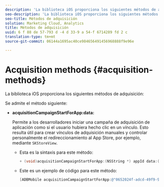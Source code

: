 ```yaml
---
description: 'La biblioteca iOS proporciona los siguientes métodos de adquisición '
seo-description: 'La biblioteca iOS proporciona los siguientes métodos de adquisición '
seo-title: Métodos de adquisición
solution: Marketing Cloud, Analytics
title: Métodos de adquisición
uuid: 6 f 88 de 57-793 d -4 d 33-9 a 54-f 6714289 fd 2 c
translation-type: tm+mt
source-git-commit: 06144a1695ac40ce984656491456968888f9e96e

---
```



# Acquisition methods {#acquisition-methods}

La biblioteca iOS proporciona los siguientes métodos de adquisición:

Se admite el método siguiente:

* **acquisitionCampaignStartForApp:data:**

   Permite a los desarrolladores iniciar una campaña de adquisición de aplicación como si el usuario hubiera hecho clic en un vínculo. Esto resulta útil para crear vínculos de adquisición manuales y controlar personalmente el redireccionamiento al App Store, por ejemplo, mediante `SKStoreView`.

   * Esta es la sintaxis para este método:

      ```objective-c
      + (void)acquisitionCampaignStartForApp:(NSString *) appId data:(NSDictionary *)data; 
      ```

   * Este es un ejemplo de código para este método:

      ```objective-c
      [ADBMobile acquisitionCampaignStartForApp:@"0652024f-adcd-49f9-9bd7-2552a4564d2f" data:@{@"custom.key":@"value"}]; 
      ```


